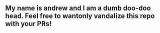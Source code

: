 ## My name is andrew and I am a dumb doo-doo head. Feel free to wantonly vandalize this repo with your PRs!
